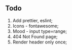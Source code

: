 ## Todo

1. Add prettier, eslint;
2. Icons - fontawesome;
3. Mood - input type=range;
4. 404 Not Found page;
5. Render header only once;
